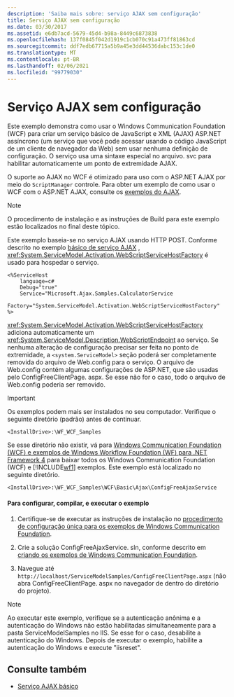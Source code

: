 ```yaml
---
description: 'Saiba mais sobre: serviço AJAX sem configuração'
title: Serviço AJAX sem configuração
ms.date: 03/30/2017
ms.assetid: e6db7acd-5679-45d4-b98a-8449c6873838
ms.openlocfilehash: 137f0845f042d1919c1cb070c91a473ff81863cd
ms.sourcegitcommit: ddf7edb67715a5b9a45e3dd44536dabc153c1de0
ms.translationtype: MT
ms.contentlocale: pt-BR
ms.lasthandoff: 02/06/2021
ms.locfileid: "99779030"
---
```

# <a name="ajax-service-without-configuration"></a>Serviço AJAX sem configuração

Este exemplo demonstra como usar o Windows Communication Foundation (WCF) para criar um serviço básico de JavaScript e XML (AJAX) ASP.NET assíncrono (um serviço que você pode acessar usando o código JavaScript de um cliente de navegador da Web) sem usar nenhuma definição de configuração. O serviço usa uma sintaxe especial no arquivo. svc para habilitar automaticamente um ponto de extremidade AJAX.

O suporte ao AJAX no WCF é otimizado para uso com o ASP.NET AJAX por meio do `ScriptManager` controle. Para obter um exemplo de como usar o WCF com o ASP.NET AJAX, consulte os [exemplos do AJAX](ajax.md).

> [!NOTE]
> O procedimento de instalação e as instruções de Build para este exemplo estão localizados no final deste tópico.

 Este exemplo baseia-se no serviço AJAX usando HTTP POST. Conforme descrito no exemplo [básico de serviço AJAX](basic-ajax-service.md) , <xref:System.ServiceModel.Activation.WebScriptServiceHostFactory> é usado para hospedar o serviço.

```text
<%ServiceHost
    language=c#
    Debug="true"
    Service="Microsoft.Ajax.Samples.CalculatorService
    Factory="System.ServiceModel.Activation.WebScriptServiceHostFactory"
%>
```

<xref:System.ServiceModel.Activation.WebScriptServiceHostFactory> adiciona automaticamente um <xref:System.ServiceModel.Description.WebScriptEndpoint> ao serviço. Se nenhuma alteração de configuração precisar ser feita no ponto de extremidade, a `<system.ServiceModel>` seção poderá ser completamente removida do arquivo de Web.config para o serviço. O arquivo de Web.config contém algumas configurações de ASP.NET, que são usadas pelo ConfigFreeClientPage. aspx. Se esse não for o caso, todo o arquivo de Web.config poderia ser removido.

> [!IMPORTANT]
> Os exemplos podem mais ser instalados no seu computador. Verifique o seguinte diretório (padrão) antes de continuar.
>
> `<InstallDrive>:\WF_WCF_Samples`
>
> Se esse diretório não existir, vá para [Windows Communication Foundation (WCF) e exemplos de Windows Workflow Foundation (WF) para .NET Framework 4](https://www.microsoft.com/download/details.aspx?id=21459) para baixar todos os Windows Communication Foundation (WCF) e [!INCLUDE[wf1](../../../../includes/wf1-md.md)] exemplos. Este exemplo está localizado no seguinte diretório.
>
> `<InstallDrive>:\WF_WCF_Samples\WCF\Basic\Ajax\ConfigFreeAjaxService`

#### <a name="to-set-up-build-and-run-the-sample"></a>Para configurar, compilar, e executar o exemplo

1. Certifique-se de executar as instruções de instalação no [procedimento de configuração única para os exemplos de Windows Communication Foundation](one-time-setup-procedure-for-the-wcf-samples.md).

2. Crie a solução ConfigFreeAjaxService. sln, conforme descrito em [criando os exemplos de Windows Communication Foundation](building-the-samples.md).

3. Navegue até `http://localhost/ServiceModelSamples/ConfigFreeClientPage.aspx` (não abra ConfigFreeClientPage. aspx no navegador de dentro do diretório do projeto).

> [!NOTE]
> Ao executar este exemplo, verifique se a autenticação anônima e a autenticação do Windows não estão habilitadas simultaneamente para a pasta ServiceModelSamples no IIS. Se esse for o caso, desabilite a autenticação do Windows. Depois de executar o exemplo, habilite a autenticação do Windows e execute "iisreset".

## <a name="see-also"></a>Consulte também

- [Serviço AJAX básico](basic-ajax-service.md)
